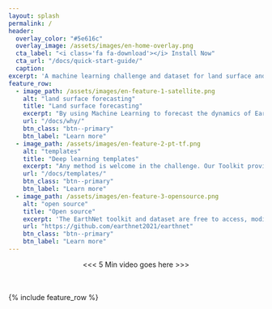 ```yaml
---
layout: splash
permalink: /
header:
  overlay_color: "#5e616c"
  overlay_image: /assets/images/en-home-overlay.png
  cta_label: "<i class='fa fa-download'></i> Install Now"
  cta_url: "/docs/quick-start-guide/"
  caption:
excerpt: 'A machine learning challenge and dataset for land surface and localized impact forecasting.<br /> <small><a href="https://github.com/earthnet2021/earthnet/releases/tag/1.0.0">Latest release v1.0.0</a></small><br />'
feature_row:
  - image_path: /assets/images/en-feature-1-satellite.png
    alt: "land surface forecasting"
    title: "Land surface forecasting"
    excerpt: "By using Machine Learning to forecast the dynamics of Earth's surface we can predict crop yield, forest health, the effects of a drought and more."
    url: "/docs/why/"
    btn_class: "btn--primary"
    btn_label: "Learn more"
  - image_path: /assets/images/en-feature-2-pt-tf.png
    alt: "templates"
    title: "Deep learning templates"
    excerpt: "Any method is welcome in the challenge. Our Toolkit provides functional templates for Pytorch and Tensorflow developers.<br /><br />"
    url: "/docs/templates/"
    btn_class: "btn--primary"
    btn_label: "Learn more"
  - image_path: /assets/images/en-feature-3-opensource.png
    alt: "open source"
    title: "Open source"
    excerpt: 'The EarthNet toolkit and dataset are free to access, modify and distribute.{::nomarkdown}<p style="margin-top: -5px;margin-bottom: 0px"><iframe style="display: inline-block;" src="https://ghbtns.com/github-btn.html?user=earthnet2021&repo=earthnet&type=star&count=true&size=large" frameborder="0" scrolling="0" width="160px" height="30px"></iframe><iframe style="display: inline-block;" src="https://ghbtns.com/github-btn.html?user=earthnet2021&repo=earthnet&type=fork&count=true&size=large" frameborder="0" scrolling="0" width="158px" height="30px"></iframe></p>{:/nomarkdown}'
    url: "https://github.com/earthnet2021/earthnet"
    btn_class: "btn--primary"
    btn_label: "Learn more" 
---
```


<center><<< 5 Min video goes here >>></center><br /><br />

{% include feature_row %}